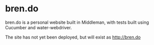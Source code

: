 # bren.do
bren.do is a personal website built in Middleman, with tests built 
using Cucumber and water-webdriver.

The site has not yet been deployed, but will exist as http://bren.do